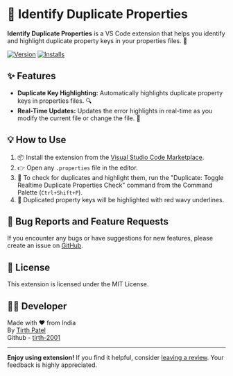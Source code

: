 # 🚀 Identify Duplicate Properties

**Identify Duplicate Properties** is a VS Code extension that helps you identify and highlight duplicate property keys in your properties files. 🧐

[![Version](https://img.shields.io/visual-studio-marketplace/v/tirthpatel.console-log-vs-code-extension)](https://marketplace.visualstudio.com/items?itemName=tirthpatel.console-log-vs-code-extension)
[![Installs](https://img.shields.io/visual-studio-marketplace/i/tirthpatel.console-log-vs-code-extension)](https://marketplace.visualstudio.com/items?itemName=tirthpatel.console-log-vs-code-extension)

## ✨ Features

- **Duplicate Key Highlighting:** Automatically highlights duplicate property keys in properties files. 🔍
- **Real-Time Updates:** Updates the error highlights in real-time as you modify the current file or change the file. 🔄

## 💡 How to Use

1. 📦 Install the extension from the [Visual Studio Code Marketplace](https://marketplace.visualstudio.com/items?itemName=tirthpatel.console-log-vs-code-extension).
2. 👉 Open any `.properties` file in the editor.
3. 🚀 To check for duplicates and highlight them, run the "Duplicate: Toggle Realtime Duplicate Properties Check" command from the Command Palette (`Ctrl+Shift+P`).
4. 🚨 Duplicated property keys will be highlighted with red wavy underlines.

## 🐞 Bug Reports and Feature Requests

If you encounter any bugs or have suggestions for new features, please create an issue on [GitHub](https://github.com/tirth-2001/identify-duplicate-properties-vscode-extension).

## 📜 License

This extension is licensed under the MIT License.

## 👨‍💻 Developer

Made with ❤️ from India <br/>By [Tirth Patel](https://tirth-patel.vercel.app)<br/>Github - [tirth-2001](https://github.com/tirth-2001)

---

**Enjoy using extension!** If you find it helpful, consider [leaving a review](https://marketplace.visualstudio.com/items?itemName=tirthpatel.console-log-vs-code-extension&ssr=false#review-details). Your feedback is highly appreciated.
